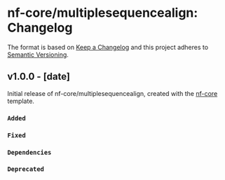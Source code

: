 # nf-core/multiplesequencealign: Changelog

The format is based on [Keep a Changelog](https://keepachangelog.com/en/1.0.0/)
and this project adheres to [Semantic Versioning](https://semver.org/spec/v2.0.0.html).

## v1.0.0 - [date]

Initial release of nf-core/multiplesequencealign, created with the [nf-core](https://nf-co.re/) template.

### `Added`

### `Fixed`

### `Dependencies`

### `Deprecated`
